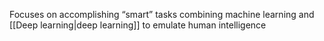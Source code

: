 Focuses on accomplishing “smart” tasks combining machine learning and [[Deep learning|deep learning]] to emulate human intelligence